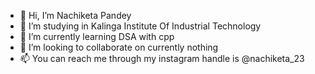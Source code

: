 - 👋 Hi, I’m Nachiketa Pandey
- 👀 I’m studying in Kalinga Institute Of Industrial Technology 
- 🌱 I’m currently learning DSA with cpp 
- 💞️ I’m looking to collaborate on currently nothing
- 📫 You can reach me through my instagram handle is @nachiketa_23

<!---
nachiketa23/nachiketa23 is a ✨ special ✨ repository because its `README.md` (this file) appears on your GitHub profile.
You can click the Preview link to take a look at your changes.
--->
